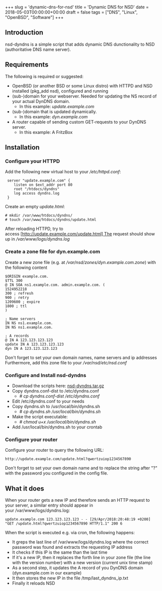 +++
slug = 'dynamic-dns-for-nsd'
title = 'Dynamic DNS for NSD'
date = 2018-05-03T00:00:00+00:00
draft = false
tags = ["DNS", "Linux", "OpenBSD", "Software"]
+++
## Introduction

nsd-dyndns is a simple script that adds dynamic DNS dunctionality to NSD (authoritative DNS name server).

## Requirements

The following is required or suggested:

  * OpenBSD (or another BSD or some Linux distro) with HTTPD and NSD installed (pkg_add nsd), configured and running
  * (sub-)domain for your webserver. Needed for updating the NS record of your actual DynDNS domain.
      * In this example: _update.example.com_
  * (sub-)domain that is updated dynamically.
      * In this example: _dyn.example.com_
  * A router capable of sending custom GET-requests to your DynDNS server.
      * In this example: A FritzBox

## Installation

### Configure your HTTPD

Add the following new virtual host to your _/etc/httpd.conf_:

     server "update.example.com" {
        listen on $ext_addr port 80
        root "/htdocs/dyndns"
        log access dyndns.log
     }

Create an empty _update.html_:

    # mkdir /var/www/htdocs/dyndns/
    # touch /var/www/htdocs/dyndns/update.html

After reloading HTTPD, try to access [http://update.example.com/update.html] The request should show up in _/var/www/logs/dyndns.log_

### **Create a zone file for dyn.example.com**

Create a new zone file (e.g. at _/var/nsd/zones/dyn.example.com.zone_) with the following content

    $ORIGIN example.com.
    $TTL 300
    @ IN SOA ns1.example.com. admin.example.com. (
    1524952218
    300 ; refresh
    900 ; retry
    1209600 ; expire
    1800 ; ttl
    )

    ; Name servers
    IN NS ns1.example.com.
    IN NS ns1.example.com.

    ; A records
    @ IN A 123.123.123.123
    update IN A 123.123.123.123
    dyn IN A 123.123.123.123

Don't forget to set your own domain names, name servers and ip addresses Furthermore, add this zone file to your _/var/nsd/etc/nsd.conf_

### Configure and Install nsd-dyndns

  * Download the scripts here: [nsd-dyndns.tar.gz](/files/nsd-dyndns.tar.gz)
  * Copy dyndns.conf-dist to /etc/dyndns.conf
      * _\# cp dyndns.conf-dist /etc/dyndns.conf_
  * Edit /etc/dyndns.conf to your needs
  * Copy dyndns.sh to /usr/local/bin/dyndns.sh
      * _\# cp dyndns.sh /usr/local/bin/dyndns.sh_
  * Make the script executable:
      * _\# chmod u+x /usr/local/bin/dyndns.sh_
  * Add /usr/local/bin/dyndns.sh to your crontab

### Configure your router

Configure your router to query the following URL:

    http://update.example.com/update.html?qwertzuiop1234567890

Don't forget to set your own domain name and to replace the string after "?" with the password you configured in the config file.

## What it does

When your router gets a new IP and therefore sends an HTTP request to your server, a similar entry should appear in your /var/www/logs/dyndns.log:

    update.example.com 123.123.123.123 - - [29/Apr/2018:20:48:19 +0200] "GET /update.html?qwertzuiop1234567890 HTTP/1.1" 200 6

When the script is executed e.g. via cron, the following happens:

  * It greps the last line of /var/www/logs/dyndns.log where the correct password was found and extracts the requesting IP address
  * It checks if this IP is the same than the last time
  * If it's a new IP, then it replaces the forth line in your zone file (the line with the version number) with a new version (current unix time stamp)
  * As a second step, it updates the A record of you DynDNS domain (dyn.example.com in our example)
  * It then stores the new IP in the file /tmp/last\_dyndns\_ip.txt
  * Finally it reloads NSD
